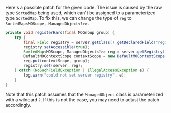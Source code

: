 Here's a possible patch for the given code. The issue is caused by the raw type `SortedMap` being used, which can't be assigned to a parameterized type `SortedMap`. To fix this, we can change the type of `reg` to `SortedMap<MOScope, ManagedObject<?>>`.

```java
private void registerHard(final MOGroup group) {
    try {
        final Field registry = server.getClass().getDeclaredField("registry");
        registry.setAccessible(true);
        SortedMap<MOScope, ManagedObject<?>> reg = server.getRegistry();
        DefaultMOContextScope contextScope = new DefaultMOContextScope(new OctetString(""), group.getScope());
        reg.put(contextScope, group);
        registry.set(server, reg);
    } catch (NoSuchFieldException | IllegalAccessException e) {
        log.warn("could not set server registry", e);
    }
}
```

Note that this patch assumes that the `ManagedObject` class is parameterized with a wildcard `?`. If this is not the case, you may need to adjust the patch accordingly.